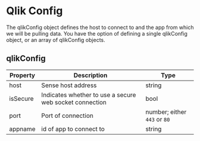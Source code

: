 # Qlik Config

The qlikConfig object defines the host to connect to and the app from which we will be pulling data. You have the option of defining a single qlikConfig object, or an array of qlikConfig objects.

## qlikConfig

| Property | Description                                             | Type                         |
| -------- | ------------------------------------------------------- | ---------------------------- |
| host     | Sense host address                                      | string                       |
| isSecure | Indicates whether to use a secure web socket connection | bool                         |
| port     | Port of connection                                      | number; either `443` or `80` |
| appname  | id of app to connect to                                 | string                       |
